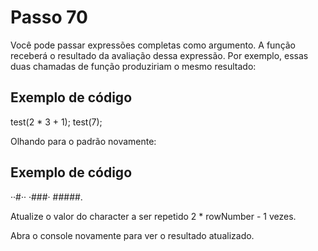 # Passo 70

Você pode passar expressões completas como argumento. A função receberá o resultado da avaliação dessa expressão. Por exemplo, essas duas chamadas de função produziriam o mesmo resultado:

## Exemplo de código

test(2 * 3 + 1);
test(7);

Olhando para o padrão novamente:

## Exemplo de código
··#··
·###·
#####.

Atualize o valor do character a ser repetido 2 * rowNumber - 1 vezes.

Abra o console novamente para ver o resultado atualizado.
